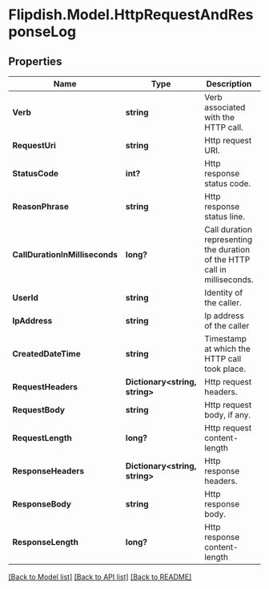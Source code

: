 # Flipdish.Model.HttpRequestAndResponseLog
## Properties

Name | Type | Description | Notes
------------ | ------------- | ------------- | -------------
**Verb** | **string** | Verb associated with the HTTP call. | [optional] 
**RequestUri** | **string** | Http request URI. | [optional] 
**StatusCode** | **int?** | Http response status code. | [optional] 
**ReasonPhrase** | **string** | Http response status line. | [optional] 
**CallDurationInMilliseconds** | **long?** | Call duration representing the duration of the HTTP call in milliseconds. | [optional] 
**UserId** | **string** | Identity of the caller. | [optional] 
**IpAddress** | **string** | Ip address of the caller | [optional] 
**CreatedDateTime** | **string** | Timestamp at which the HTTP call took place. | [optional] 
**RequestHeaders** | **Dictionary&lt;string, string&gt;** | Http request headers. | [optional] 
**RequestBody** | **string** | Http request body, if any. | [optional] 
**RequestLength** | **long?** | Http request content-length | [optional] 
**ResponseHeaders** | **Dictionary&lt;string, string&gt;** | Http response headers. | [optional] 
**ResponseBody** | **string** | Http response body. | [optional] 
**ResponseLength** | **long?** | Http response content-length | [optional] 

[[Back to Model list]](../README.md#documentation-for-models) [[Back to API list]](../README.md#documentation-for-api-endpoints) [[Back to README]](../README.md)

